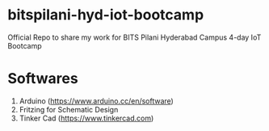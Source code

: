 # bitspilani-hyd-iot-bootcamp
Official Repo to share my work for BITS Pilani Hyderabad Campus 4-day IoT Bootcamp

# Softwares
1. Arduino (https://www.arduino.cc/en/software)
2. Fritzing for Schematic Design
3. Tinker Cad (https://www.tinkercad.com)
